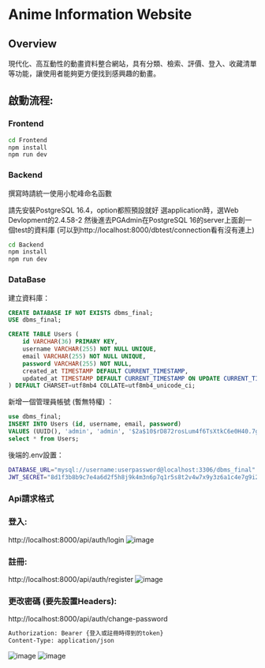# Anime Information Website

## Overview

現代化、高互動性的動畫資料整合網站，具有分類、檢索、評價、登入、收藏清單等功能，讓使用者能夠更方便找到感興趣的動畫。

## 啟動流程:
### Frontend
```bash
cd Frontend
npm install
npm run dev
```

### Backend

撰寫時請統一使用小駝峰命名函數

請先安裝PostgreSQL 16.4，option都照預設就好
選application時，選Web Devlopment的2.4.58-2
然後進去PGAdmin在PostgreSQL 16的server上面創一個test的資料庫
(可以到http://localhost:8000/dbtest/connection看有沒有連上)

```bash
cd Backend
npm install
npm run dev
```

### DataBase
建立資料庫：
```sql
CREATE DATABASE IF NOT EXISTS dbms_final;
USE dbms_final;

CREATE TABLE Users (
    id VARCHAR(36) PRIMARY KEY,
    username VARCHAR(255) NOT NULL UNIQUE,
    email VARCHAR(255) NOT NULL UNIQUE,
    password VARCHAR(255) NOT NULL,
    created_at TIMESTAMP DEFAULT CURRENT_TIMESTAMP,
    updated_at TIMESTAMP DEFAULT CURRENT_TIMESTAMP ON UPDATE CURRENT_TIMESTAMP
) DEFAULT CHARSET=utf8mb4 COLLATE=utf8mb4_unicode_ci;
```

新增一個管理員帳號 (暫無特權) ：
```sql
use dbms_final;
INSERT INTO Users (id, username, email, password) 
VALUES (UUID(), 'admin', 'admin', '$2a$10$rD872rosLum4f6TsXtkC6e0H40.7g6YMlqfkKMlLNg6E0rXB3wPZK');
select * from Users;
```

後端的.env設置：
```bash
DATABASE_URL="mysql://username:userpassword@localhost:3306/dbms_final"
JWT_SECRET="8d1f3b8b9c7e4a6d2f5h8j9k4m3n6p7q1r5s8t2v4w7x9y3z6a1c4e7g9i2l5o8"
```

### Api請求格式
### 登入:
http://localhost:8000/api/auth/login
![image](https://github.com/user-attachments/assets/9f8dcd1c-deea-44d7-86f4-3f08c5e1e35e)
### 註冊:
http://localhost:8000/api/auth/register
![image](https://github.com/user-attachments/assets/1fc430e9-0a50-41b6-aa13-5a6fbbe66508)
### 更改密碼 (要先設置Headers):
http://localhost:8000/api/auth/change-password
```bash
Authorization: Bearer {登入或註冊時得到的token}
Content-Type: application/json
```
![image](https://github.com/user-attachments/assets/ba29f7a5-428d-45b1-ba13-a7d8264dec27)
![image](https://github.com/user-attachments/assets/dd703c03-7efc-4f15-9cdc-619be62ae6d7)



